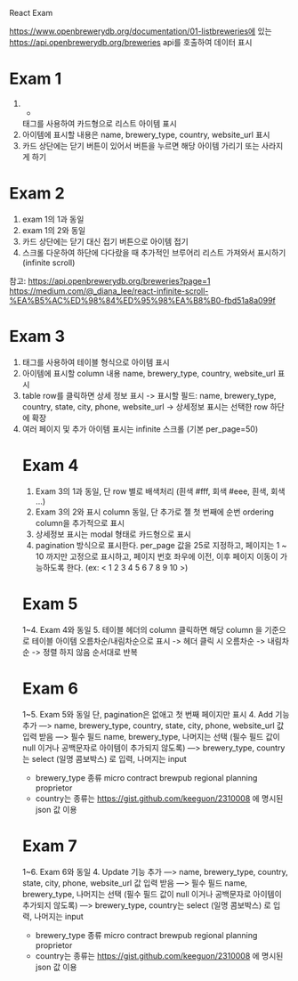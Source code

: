 React Exam

https://www.openbrewerydb.org/documentation/01-listbreweries에 있는 https://api.openbrewerydb.org/breweries api를 호출하여 데이터 표시

# Exam 1

1. <ul><li></li></ul> 태그를 사용하여 카드형으로 리스트 아이템 표시
2. 아이템에 표시할 내용은 name, brewery_type, country, website_url 표시
3. 카드 상단에는 닫기 버튼이 있어서 버튼을 누르면 해당 아이템 가리기 또는 사라지게 하기

# Exam 2

1. exam 1의 1과 동일
2. exam 1의 2와 동일
3. 카드 상단에는 닫기 대신 접기 버튼으로 아이템 접기
4. 스크롤 다운하여 하단에 다다랐을 때 추가적인 브루어리 리스트 가져와서 표시하기 (infinite scroll)

참고:
https://api.openbrewerydb.org/breweries?page=1
https://medium.com/@_diana_lee/react-infinite-scroll-%EA%B5%AC%ED%98%84%ED%95%98%EA%B8%B0-fbd51a8a099f

# Exam 3

1. <table> 태그를 사용하여 테이블 형식으로 아이템 표시
2. 아이템에 표시할 column 내용 name, brewery_type, country, website_url 표시
3. table row를 클릭하면 상세 정보 표시
   -> 표시할 필드: name, brewery_type, country, state, city, phone, website_url
   -> 상세정보 표시는 선택한 row 하단에 확장
4. 여러 페이지 및 추가 아이템 표시는 infinite 스크롤 (기본 per_page=50)

# Exam 4

1. Exam 3의 1과 동일, 단 row 별로 배색처리 (흰색 #fff, 회색 #eee, 흰색, 회색 …)
2. Exam 3의 2와 표시 column 동일, 단 추가로 젤 첫 번째에 순번 ordering column을 추가적으로 표시
3. 상세정보 표시는 modal 형태로 카드형으로 표시
4. pagination 방식으로 표시한다. per_page 값을 25로 지정하고, 페이지는 1 ~ 10 까지만 고정으로 표시하고, 페이지 번호 좌우에 이전, 이후 페이지 이동이 가능하도록 한다. (ex: < 1 2 3 4 5 6 7 8 9 10 >)

# Exam 5

1~4. Exam 4와 동일 5. 테이블 헤더의 column 클릭하면 해당 column 을 기준으로 테이블 아이템 오름차순/내림차순으로 표시
-> 헤더 클릭 시 오름차순 -> 내림차순 -> 정렬 하지 않음 순서대로 반복

# Exam 6

1~5. Exam 5와 동일 단, pagination은 없애고 첫 번째 페이지만 표시 4. Add 기능 추가
—> name, brewery_type, country, state, city, phone, website_url 값 입력 받음
—> 필수 필드 name, brewery_type, 나머지는 선택
(필수 필드 값이 null 이거나 공백문자로 아이템이 추가되지 않도록)
—> brewery_type, country는 select (일명 콤보박스) 로 입력, 나머지는 input

- brewery_type 종류
  micro
  contract
  brewpub
  regional
  planning
  proprietor
- country는 종류는 https://gist.github.com/keeguon/2310008 에 명시된 json 값 이용

# Exam 7

1~6. Exam 6와 동일 4. Update 기능 추가
—> name, brewery_type, country, state, city, phone, website_url 값 입력 받음
—> 필수 필드 name, brewery_type, 나머지는 선택
(필수 필드 값이 null 이거나 공백문자로 아이템이 추가되지 않도록)
—> brewery_type, country는 select (일명 콤보박스) 로 입력, 나머지는 input

- brewery_type 종류
  micro
  contract
  brewpub
  regional
  planning
  proprietor
- country는 종류는 https://gist.github.com/keeguon/2310008 에 명시된 json 값 이용
